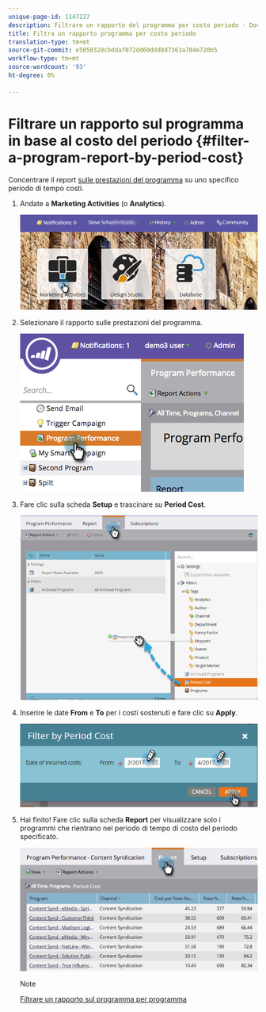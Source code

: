 ```yaml
---
unique-page-id: 1147237
description: Filtrare un rapporto del programma per costo periodo - Documenti Marketo - Documentazione del prodotto
title: Filtra un rapporto programma per costo periodo
translation-type: tm+mt
source-git-commit: e5050328cbddaf072dd60ddd8d7363a704e720b5
workflow-type: tm+mt
source-wordcount: '93'
ht-degree: 0%

---
```



# Filtrare un rapporto sul programma in base al costo del periodo {#filter-a-program-report-by-period-cost}

Concentrare il report [sulle prestazioni del programma](/help/marketo/product-docs/core-marketo-concepts/programs/program-performance-report/create-a-program-performance-report.md) su uno specifico periodo di tempo costi.

1. Andate a **Marketing Activities** (o **Analytics**).

   ![](assets/login-marketing-activities-1.png)

1. Selezionare il rapporto sulle prestazioni del programma.

   ![](assets/image2014-9-23-16-3a22-3a52.png)

1. Fare clic sulla scheda **Setup** e trascinare su **Period Cost**.

   ![](assets/lm-86194-1.png)

1. Inserire le date **From** e **To** per i costi sostenuti e fare clic su **Apply**.

   ![](assets/lm-86194-2a-hands.png)

1. Hai finito! Fare clic sulla scheda **Report** per visualizzare solo i programmi che rientrano nel periodo di tempo di costo del periodo specificato.

   ![](assets/lm-86194-report-tab.png)

   >[!NOTE]
   >
   >[Filtrare un rapporto sul programma per programma](/help/marketo/product-docs/core-marketo-concepts/programs/program-performance-report/filter-a-program-report-by-program.md)
